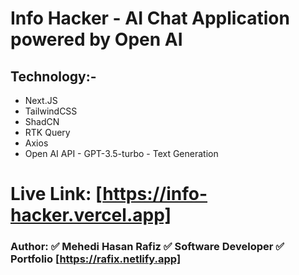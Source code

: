 # Info Hacker - AI Chat Application powered by Open AI

## Technology:-

- Next.JS
- TailwindCSS
- ShadCN
- RTK Query
- Axios
- Open AI API - GPT-3.5-turbo - Text Generation

# Live Link: [https://info-hacker.vercel.app]

### Author: ✅ Mehedi Hasan Rafiz ✅ Software Developer ✅ Portfolio [https://rafix.netlify.app]
